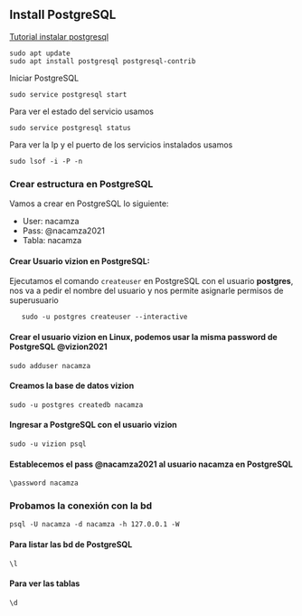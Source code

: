 ## Install PostgreSQL

[Tutorial instalar postgresql](https://www.digitalocean.com/community/tutorials/como-instalar-y-utilizar-postgresql-en-ubuntu-18-04-es)
````
sudo apt update
sudo apt install postgresql postgresql-contrib
````
Iniciar PostgreSQL
````
sudo service postgresql start
````
Para ver el estado del servicio usamos
````
sudo service postgresql status
````
Para ver la Ip y el puerto de los servicios instalados usamos
````
sudo lsof -i -P -n
````
### Crear estructura en PostgreSQL

Vamos a crear en PostgreSQL lo siguiente:
- User: nacamza
- Pass: @nacamza2021
- Tabla: nacamza

#### Crear Usuario vizion en PostgreSQL:
Ejecutamos el comando ``createuser`` en PostgreSQL con el usuario **postgres**, nos va a pedir el nombre del usuario y nos permite asignarle permisos de superusuario
````
   sudo -u postgres createuser --interactive
````
#### Crear el usuario vizion en Linux, podemos usar la misma password de PostgreSQL **@vizion2021**
````
sudo adduser nacamza
````
#### Creamos la base de datos vizion
````
sudo -u postgres createdb nacamza
````
#### Ingresar a PostgreSQL con el usuario vizion
````
sudo -u vizion psql
````
#### Establecemos el pass **@nacamza2021** al usuario nacamza en PostgreSQL
````
\password nacamza
````
### Probamos la conexión con la bd
````
psql -U nacamza -d nacamza -h 127.0.0.1 -W
````
#### Para listar las bd de PostgreSQL
````
\l
````
#### Para ver las tablas 
````
\d
````
